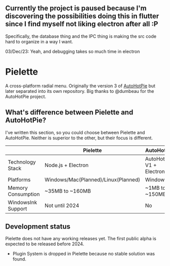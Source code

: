 ## Currently the project is paused because I'm discovering the possibilities doing this in flutter since I find myself not liking electron after all :P
Specifically, the database thing and the IPC thing is making the src code hard to organize in a way I want.

03/Dec/23: Yeah, and debugging takes so much time in electron



# Pielette

A cross-platform radial menu. Originally the version 3 of [AutoHotPie](https://github.com/dumbeau/AutoHotPie) but later separated into its own repository. Big thanks to @dumbeau for the AutoHotPie project.

## What's difference between Pielette and AutoHotPie?
I've written this section, so you could choose between Pielette and AutoHotPie. Neither is superior to the other, but their focus is different.

|                    | Pielette                            | AutoHotPie               |
|--------------------|-------------------------------------|--------------------------|
| Technology Stack   | Node.js + Electron                  | AutoHotKey V1 + Electron |
| Platforms          | Windows/Mac(Planned)/Linux(Planned) | Windows                  |
| Memory Consumption | ~35MB to ~160MB                     | ~1MB to ~150MB           |
| WindowsInk Support | Not until 2024                      | No                       |


## Development status
Pielette does not have any working releases yet. The first public alpha is expected to be released before 2024.

- Plugin System is dropped in Pielette because no stable solution was found.
